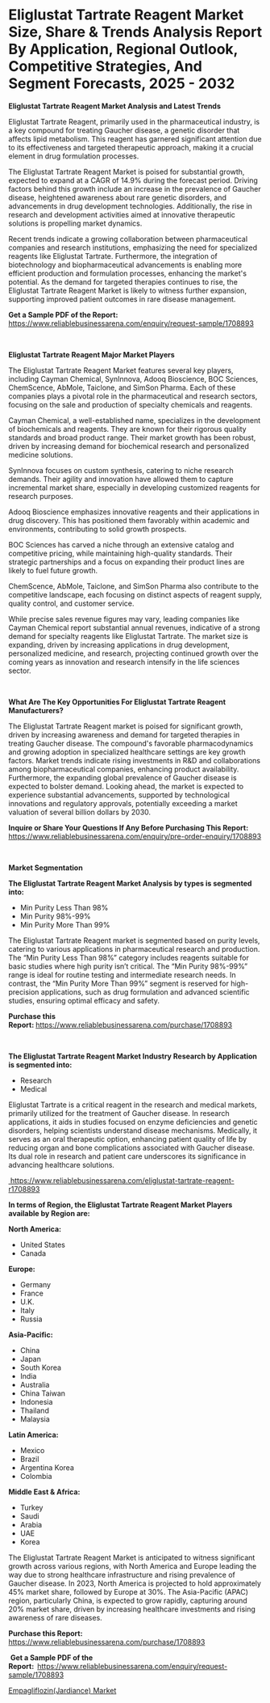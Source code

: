 <p><h1>Eliglustat Tartrate Reagent Market Size, Share & Trends Analysis Report By Application, Regional Outlook, Competitive Strategies, And Segment Forecasts, 2025 - 2032</h1></p><p><strong>Eliglustat Tartrate Reagent Market Analysis and Latest Trends</strong></p>
<p><p>Eliglustat Tartrate Reagent, primarily used in the pharmaceutical industry, is a key compound for treating Gaucher disease, a genetic disorder that affects lipid metabolism. This reagent has garnered significant attention due to its effectiveness and targeted therapeutic approach, making it a crucial element in drug formulation processes.</p><p>The Eliglustat Tartrate Reagent Market is poised for substantial growth, expected to expand at a CAGR of 14.9% during the forecast period. Driving factors behind this growth include an increase in the prevalence of Gaucher disease, heightened awareness about rare genetic disorders, and advancements in drug development technologies. Additionally, the rise in research and development activities aimed at innovative therapeutic solutions is propelling market dynamics.</p><p>Recent trends indicate a growing collaboration between pharmaceutical companies and research institutions, emphasizing the need for specialized reagents like Eliglustat Tartrate. Furthermore, the integration of biotechnology and biopharmaceutical advancements is enabling more efficient production and formulation processes, enhancing the market's potential. As the demand for targeted therapies continues to rise, the Eliglustat Tartrate Reagent Market is likely to witness further expansion, supporting improved patient outcomes in rare disease management.</p></p>
<p><strong>Get a Sample PDF of the Report:&nbsp;</strong> <a href="https://www.reliablebusinessarena.com/enquiry/request-sample/1708893?utm_campaign=1871&utm_medium=2&utm_source=Github&utm_content=ia&utm_term=10012025&utm_id=eliglustat-tartrate-reagent">https://www.reliablebusinessarena.com/enquiry/request-sample/1708893</a></p>
<p>&nbsp;</p>
<p><strong>Eliglustat Tartrate Reagent Major Market Players</strong></p>
<p><p>The Eliglustat Tartrate Reagent Market features several key players, including Cayman Chemical, SynInnova, Adooq Bioscience, BOC Sciences, ChemScence, AbMole, Taiclone, and SimSon Pharma. Each of these companies plays a pivotal role in the pharmaceutical and research sectors, focusing on the sale and production of specialty chemicals and reagents.</p><p>Cayman Chemical, a well-established name, specializes in the development of biochemicals and reagents. They are known for their rigorous quality standards and broad product range. Their market growth has been robust, driven by increasing demand for biochemical research and personalized medicine solutions.</p><p>SynInnova focuses on custom synthesis, catering to niche research demands. Their agility and innovation have allowed them to capture incremental market share, especially in developing customized reagents for research purposes.</p><p>Adooq Bioscience emphasizes innovative reagents and their applications in drug discovery. This has positioned them favorably within academic and  environments, contributing to solid growth prospects.</p><p>BOC Sciences has carved a niche through an extensive catalog and competitive pricing, while maintaining high-quality standards. Their strategic partnerships and a focus on expanding their product lines are likely to fuel future growth.</p><p>ChemScence, AbMole, Taiclone, and SimSon Pharma also contribute to the competitive landscape, each focusing on distinct aspects of reagent supply, quality control, and customer service.</p><p>While precise sales revenue figures may vary, leading companies like Cayman Chemical report substantial annual revenues, indicative of a strong demand for specialty reagents like Eliglustat Tartrate. The market size is expanding, driven by increasing applications in drug development, personalized medicine, and research, projecting continued growth over the coming years as innovation and research intensify in the life sciences sector.</p></p>
<p>&nbsp;</p>
<p><strong>What Are The Key Opportunities For Eliglustat Tartrate Reagent Manufacturers?</strong></p>
<p><p>The Eliglustat Tartrate Reagent market is poised for significant growth, driven by increasing awareness and demand for targeted therapies in treating Gaucher disease. The compound's favorable pharmacodynamics and growing adoption in specialized healthcare settings are key growth factors. Market trends indicate rising investments in R&D and collaborations among biopharmaceutical companies, enhancing product availability. Furthermore, the expanding global prevalence of Gaucher disease is expected to bolster demand. Looking ahead, the market is expected to experience substantial advancements, supported by technological innovations and regulatory approvals, potentially exceeding a market valuation of several billion dollars by 2030.</p></p>
<p><strong>Inquire or Share Your Questions If Any Before Purchasing This Report:</strong> <a href="https://www.reliablebusinessarena.com/enquiry/pre-order-enquiry/1708893?utm_campaign=1871&utm_medium=2&utm_source=Github&utm_content=ia&utm_term=10012025&utm_id=eliglustat-tartrate-reagent">https://www.reliablebusinessarena.com/enquiry/pre-order-enquiry/1708893</a></p>
<p>&nbsp;</p>
<p><strong>Market Segmentation</strong></p>
<p><strong>The Eliglustat Tartrate Reagent Market Analysis by types is segmented into:</strong></p>
<p><ul><li>Min Purity Less Than 98%</li><li>Min Purity 98%-99%</li><li>Min Purity More Than 99%</li></ul></p>
<p><p>The Eliglustat Tartrate Reagent market is segmented based on purity levels, catering to various applications in pharmaceutical research and production. The “Min Purity Less Than 98%” category includes reagents suitable for basic studies where high purity isn’t critical. The “Min Purity 98%-99%” range is ideal for routine testing and intermediate research needs. In contrast, the “Min Purity More Than 99%” segment is reserved for high-precision applications, such as drug formulation and advanced scientific studies, ensuring optimal efficacy and safety.</p></p>
<p><strong>Purchase this Report:&nbsp;</strong><a href="https://www.reliablebusinessarena.com/purchase/1708893?utm_campaign=1871&utm_medium=2&utm_source=Github&utm_content=ia&utm_term=10012025&utm_id=eliglustat-tartrate-reagent">https://www.reliablebusinessarena.com/purchase/1708893</a></p>
<p>&nbsp;</p>
<p><strong>The Eliglustat Tartrate Reagent Market Industry Research by Application is segmented into:</strong></p>
<p><ul><li>Research</li><li>Medical</li></ul></p>
<p><p>Eliglustat Tartrate is a critical reagent in the research and medical markets, primarily utilized for the treatment of Gaucher disease. In research applications, it aids in studies focused on enzyme deficiencies and genetic disorders, helping scientists understand disease mechanisms. Medically, it serves as an oral therapeutic option, enhancing patient quality of life by reducing organ and bone complications associated with Gaucher disease. Its dual role in research and patient care underscores its significance in advancing healthcare solutions.</p></p>
<p><a href="https://www.reliablebusinessarena.com/eliglustat-tartrate-reagent-r1708893?utm_campaign=1871&utm_medium=2&utm_source=Github&utm_content=ia&utm_term=10012025&utm_id=eliglustat-tartrate-reagent">&nbsp;https://www.reliablebusinessarena.com/eliglustat-tartrate-reagent-r1708893</a></p>
<p><strong>In terms of Region, the Eliglustat Tartrate Reagent Market Players available by Region are:</strong></p>
<p>
    <p> <strong> North America: </strong>
        <ul>
            <li>United States</li>
            <li>Canada</li>
        </ul>
        </p> 
    <p> <strong> Europe: </strong>
        <ul>
            <li>Germany</li>
            <li>France</li>
            <li>U.K.</li>
            <li>Italy</li>
            <li>Russia</li>
        </ul>
        </p> 
    <p> <strong> Asia-Pacific: </strong>
        <ul>
            <li>China</li>
            <li>Japan</li>
            <li>South Korea</li>
            <li>India</li>
            <li>Australia</li>
            <li>China Taiwan</li>
            <li>Indonesia</li>
            <li>Thailand</li>
            <li>Malaysia</li>
        </ul>
        </p> 
    <p> <strong> Latin America: </strong>
        <ul>
            <li>Mexico</li>
            <li>Brazil</li>
            <li>Argentina Korea</li>
            <li>Colombia</li>
        </ul>
        </p> 
    <p> <strong> Middle East & Africa: </strong>
        <ul>
            <li>Turkey</li>
            <li>Saudi</li>
            <li>Arabia</li>
            <li>UAE</li>
            <li>Korea</li>
        </ul>
    </p>
    </p>
<p><p>The Eliglustat Tartrate Reagent Market is anticipated to witness significant growth across various regions, with North America and Europe leading the way due to strong healthcare infrastructure and rising prevalence of Gaucher disease. In 2023, North America is projected to hold approximately 45% market share, followed by Europe at 30%. The Asia-Pacific (APAC) region, particularly China, is expected to grow rapidly, capturing around 20% market share, driven by increasing healthcare investments and rising awareness of rare diseases.</p></p>
<p><strong>Purchase this Report: </strong><a href="https://www.reliablebusinessarena.com/purchase/1708893?utm_campaign=1871&utm_medium=2&utm_source=Github&utm_content=ia&utm_term=10012025&utm_id=eliglustat-tartrate-reagent">https://www.reliablebusinessarena.com/purchase/1708893</a></p>
<p>&nbsp;<strong>Get a Sample PDF of the Report:&nbsp;&nbsp;</strong><a href="https://www.reliablebusinessarena.com/enquiry/request-sample/1708893?utm_campaign=1871&utm_medium=2&utm_source=Github&utm_content=ia&utm_term=10012025&utm_id=eliglustat-tartrate-reagent">https://www.reliablebusinessarena.com/enquiry/request-sample/1708893</a></p>
<p><strong></strong></p>
<p><p><a href="https://github.com/marloy8/Market-Research-Report-List-6/blob/main/empagliflozinjardiance-market.md?utm_campaign=1871&utm_medium=2&utm_source=Github&utm_content=ia&utm_term=10012025&utm_id=eliglustat-tartrate-reagent">Empagliflozin(Jardiance) Market</a></p></p>